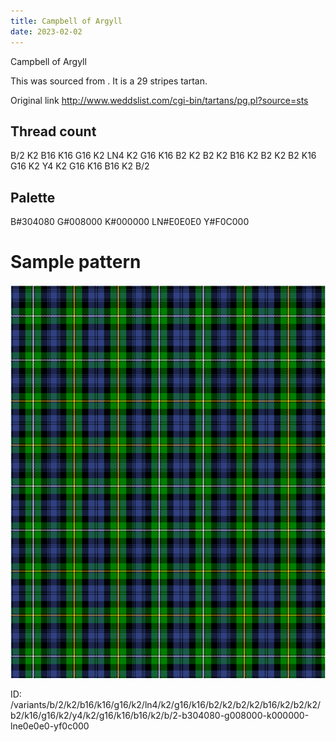 ```yaml
---
title: Campbell of Argyll
date: 2023-02-02
---
```

Campbell of Argyll

This was sourced from <no value>.  It is a 29 stripes tartan.

Original link http://www.weddslist.com/cgi-bin/tartans/pg.pl?source=sts

## Thread count
B/2 K2 B16 K16 G16 K2 LN4 K2 G16 K16 B2 K2 B2 K2 B16 K2 B2 K2 B2 K16 G16 K2 Y4 K2 G16 K16 B16 K2 B/2

## Palette
B#304080 G#008000 K#000000 LN#E0E0E0 Y#F0C000

# Sample pattern

![Tartan detail](tartan.png "B/2 K2 B16 K16 G16 K2 LN4 K2 G16 K16 B2 K2 B2 K2 B16 K2 B2 K2 B2 K16 G16 K2 Y4 K2 G16 K16 B16 K2 B/2 tartan")

ID: /variants/b/2/k2/b16/k16/g16/k2/ln4/k2/g16/k16/b2/k2/b2/k2/b16/k2/b2/k2/b2/k16/g16/k2/y4/k2/g16/k16/b16/k2/b/2-b304080-g008000-k000000-lne0e0e0-yf0c000